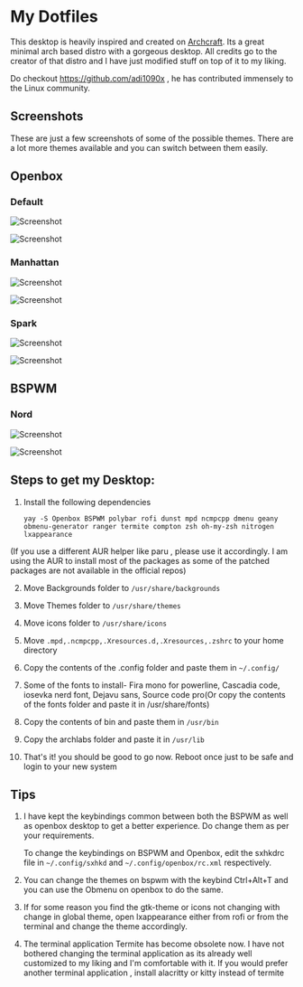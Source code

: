 
# My Dotfiles
This desktop is heavily inspired and created on [Archcraft](https://archcraft-os.github.io). Its a great minimal arch based distro with a gorgeous desktop. All credits go to the creator of that distro and I have just modified stuff on top of it to my liking. 

Do checkout https://github.com/adi1090x , he has contributed immensely to the Linux community.

## Screenshots

These are just a few screenshots of some of the possible themes. There are a lot more themes available and you can switch between them easily.

## Openbox

   ### Default
   
   ![Screenshot](screenshots/openboxDef1.png)
   
   ![Screenshot](screenshots/openboxDef2.png)
   
   ### Manhattan

   ![Screenshot](screenshots/openboxManhattan1.png)
   
   ![Screenshot](screenshots/openboxManhattan2.png)
   
   ### Spark
   
   ![Screenshot](screenshots/openboxSpark1.png)
   
   ![Screenshot](screenshots/openboxSpark2.png)

## BSPWM
   
   ### Nord
   
   ![Screenshot](screenshots/BSPWMNord2.png)
   
   ![Screenshot](screenshots/BSPWMNord1.png)
   


## Steps to get my Desktop:

1) Install the following dependencies

   `yay -S Openbox BSPWM polybar rofi dunst mpd ncmpcpp dmenu geany obmenu-generator ranger termite compton zsh oh-my-zsh nitrogen lxappearance`

(If you use a different AUR helper like paru , please use it accordingly. I am using the AUR to install most of the packages as some of the patched packages are not available in the official repos)

2) Move Backgrounds folder to `/usr/share/backgrounds`

3) Move Themes folder to `/usr/share/themes`

4) Move icons folder to `/usr/share/icons`

5) Move `.mpd,.ncmpcpp,.Xresources.d,.Xresources,.zshrc` to your home directory

6) Copy the contents of the .config folder and paste them in `~/.config/`

7) Some of the fonts to install- Fira mono for powerline, Cascadia code, iosevka nerd font, Dejavu sans, Source code pro(Or copy the contents of the fonts folder and paste it in /usr/share/fonts)

8) Copy the contents of bin and paste them in `/usr/bin`

9) Copy the archlabs folder and paste it in `/usr/lib`

10) That's it! you should be good to go now. Reboot once just to be safe and login to your new system

## Tips

1) I have kept the keybindings common between both the BSPWM as well as openbox desktop to get a better experience. Do change them as per your requirements. 

   To change the keybindings on BSPWM and Openbox, edit the sxhkdrc file in `~/.config/sxhkd` and `~/.config/openbox/rc.xml` respectively.

2) You can change the themes on bspwm with the keybind Ctrl+Alt+T and you can use the Obmenu on openbox to do the same.

3) If for some reason you find the gtk-theme or icons not changing with change in global theme, open lxappearance either from rofi or from the terminal and change the theme accordingly.

4) The terminal application Termite has become obsolete now. I have not bothered changing the terminal application as its already well customized to my liking and I'm comfortable with it. If you would prefer another terminal application , install alacritty or kitty instead of termite


